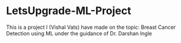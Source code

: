 # LetsUpgrade-ML-Project
This is a project I (Vishal Vats) have made on the topic: Breast Cancer Detection using ML under the guidance of Dr. Darshan Ingle
